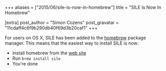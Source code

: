 +++
aliases = ["2015/06/sile-is-now-in-homebrew"]
title = "SILE Is Now In Homebrew"

[extra]
post_author = "Simon Cozens"
post_gravatar = "11cdaff4c6f9b290db40f69d3b20caf1"
+++


For users on OS X, SILE has been added to the [homebrew][] package manager. This means that the easiest way to install SILE is now:

* Install homebrew from the [web site][homebrew]
* Run `brew install sile`
* You're done

[homebrew]: https://brew.sh
